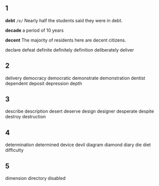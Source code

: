 ## 1
**debt**
`/e/`
Nearly half the students said they were in debt.

**decade**
a period of 10 years

**decent**
The majority of residents here are decent citizens.

declare
defeat
definite
definitely
definition
deliberately
deliver
## 2
delivery
democracy
democratic
demonstrate
demonstration
dentist
dependent
deposit
depression
depth
## 3
describe
description
desert
deserve
design
designer
desperate
despite
destroy
destruction
## 4
determination
determined
device
devil
diagram
diamond
diary
die
diet
difficulty
## 5
dimension
directory
disabled